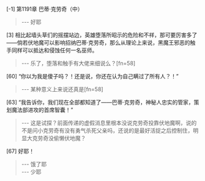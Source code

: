 
[-1] 第1191章 巴蒂·克劳奇（中）
>--- 好耶<br>

[3] 相比起墙头草们的摇摆站边，英雄堕落所昭示的危险和不祥，那可要厉害多了——倘若伏地魔可以影响招纳巴蒂·克劳奇，那么从理论上来说，黑魔王邪恶的触手同样可以抵达和侵蚀任何一名巫师。
>--- 乐了，堕落和触手有大佬来细说么？[fn=58]<br>

[60] “你以为我是傻子吗？！还是说，你还在认为自己瞒过了所有人？！”
>--- 某种意义上来说还真是[fn=58]<br>

[63] “我告诉你，我们现在全部都知道了——巴蒂·克劳奇，神秘人忠实的管家，策划魔法部进攻的首席智囊！”
>--- 这是试探？前面传递的虚假消息里根本没说克劳奇投靠伏地魔啊，说的不是问小克劳奇有没有勇气杀死父亲吗，还说的是最好活捉之后控制住，明显大克劳奇没偷懒伏地魔？<br>

[67] 好耶！
>--- 饿了耶<br>
>--- 少耶<br>
